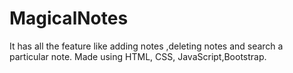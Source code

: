 # MagicalNotes
It has all the feature like adding notes ,deleting notes and search a particular note.
Made using HTML, CSS, JavaScript,Bootstrap.
